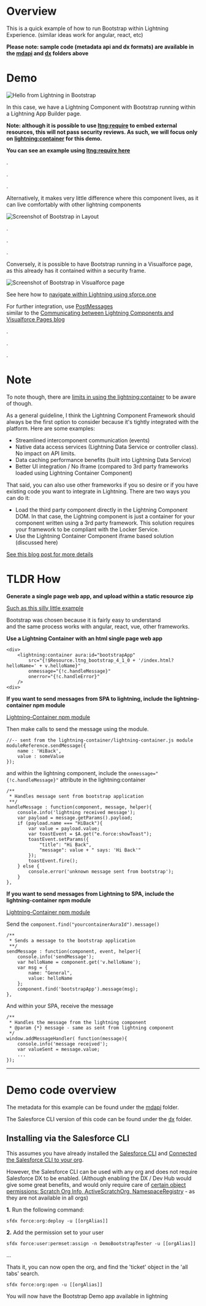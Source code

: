 # Overview

This is a quick example of how to run Bootstrap within Lightning Experience.
(similar ideas work for angular, react, etc)

**Please note: sample code (metadata api and dx formats) are available in the [mdapi](./mdapi) and [dx](./dx) folders above**


# Demo

![Hello from Lightning in Bootstrap](doc/images/bootstrapInComponentSPA.gif)

In this case, we have a Lightning Component with Bootstrap running within a Lightning App Builder page.

**Note: although it is possible to use [ltng:require](https://developer.salesforce.com/docs/atlas.en-us.lightning.meta/lightning/aura_compref_ltng_require.htm) to embed external resources, this will not pass security reviews.  As such, we will focus only on [lightning:container](https://developer.salesforce.com/docs/atlas.en-us.lightning.meta/lightning/aura_compref_lightning_container.htm) for this demo.**

**You can see an example using [ltng:require here](dx/force-app/main/default/aura/ltng_BootstrapComponent)**

.

.

.

Alternatively, it makes very little difference where this component lives,
as it can live comfortably with other lightning components

![Screenshot of Bootstrap in Layout](doc/images/bootstrapComponentLayout.gif)

.

.

.


Conversely, it is possible to have Bootstrap running in a Visualforce page,
as this already has it contained within a security frame.

![Screenshot of Bootstrap in Visualforce page](doc/images/bootstrapInVisualforcePage.gif)

See here how to [navigate within Lightning using sforce.one](https://developer.salesforce.com/docs/atlas.en-us.salesforce1.meta/salesforce1/salesforce1_dev_jsapi_sforce_one.htm)

For further integration, use [PostMessages](https://developer.mozilla.org/en-US/docs/Web/API/Window/postMessage) <br />
similar to the [Communicating between Lightning Components and Visualforce Pages blog](https://developer.salesforce.com/blogs/developer-relations/2017/01/lightning-visualforce-communication.html)

.

.

.


# Note

To note though, there are [limits in using the lightning:container](https://developer.salesforce.com/docs/atlas.en-us.lightning.meta/lightning/container_limits.htm) to be aware of though.

As a general guideline, I think the Lightning Component Framework should always be the first option to consider because it's tightly integrated with the platform. Here are some examples:

* Streamlined intercomponent communication (events)
* Native data access services (Lightning Data Service or controller class). No impact on API limits.
* Data caching performance benefits (built into Lightning Data Service)
* Better UI integration / No iframe (compared to 3rd party frameworks loaded using Lightning Container Component)

That said, you can also use other frameworks if you so desire or if you have existing code you want to integrate in Lightning. There are two ways you can do it:

* Load the third party component directly in the Lightning Component DOM. In that case, the Lightning component is just a container for your component written using a 3rd party framework. This solution requires your framework to be compliant with the Locker Service.
* Use the Lightning Container Component iframe based solution (discussed here)

[See this blog post for more details](https://developer.salesforce.com/blogs/developer-relations/2017/02/lockerservice-lightning-container-third-party-libraries-lightning-components.html)


# TLDR How

**Generate a single page web app, and upload within a static resource zip**

[Such as this silly little example](dx/force-app/main/default/staticresources/ltng_support_bootstrap_4_1_0/index.html)

Bootstrap was chosen because it is fairly easy to understand <br />
and the same process works with angular, react, vue, other frameworks.

**Use a Lightning Container with an html single page web app**

	<div>
        <lightning:container aura:id="bootstrapApp"
            src="{!$Resource.ltng_bootstrap_4_1_0 + '/index.html?helloName=' + v.helloName}"
            onmessage="{!c.handleMessage}"
            onerror="{!c.handleError}"
        />
    <div>
    
**If you want to send messages from SPA to lightning, include the lightning-container npm module**

[Lightning-Container npm module](https://www.npmjs.com/package/lightning-container)

Then make calls to send the message using the module.

    //-- sent from the lightning-container/lightning-container.js module
    moduleReference.sendMessage({
        name : 'HiBack',
        value : someValue
    });
    
and within the lightning component, include the `onmessage="{!c.handleMessage}"` attribute in the lightning:container

    /**
     * Handles message sent from bootstrap application
     **/
    handleMessage : function(component, message, helper){
        console.info('lightning received message');
        var payload = message.getParams().payload;
        if (payload.name === "HiBack"){
            var value = payload.value;
            var toastEvent = $A.get("e.force:showToast");
            toastEvent.setParams({
                "title": "Hi Back",
                "message": value + " says: 'Hi Back'"
            });
            toastEvent.fire();
        } else {
            console.error('unknown message sent from bootstrap');
        }
    },
    
**If you want to send messages from Lightning to SPA, include the lightning-container npm module**

[Lightning-Container npm module](https://www.npmjs.com/package/lightning-container)

Send the `component.find("yourcontainerAuraId").message()`

    /**
     * Sends a message to the bootstrap application
     **/
    sendMessage : function(component, event, helper){
        console.info('sendMessage');
        var helloName = component.get('v.helloName');
        var msg = {
            name: "General",
            value: helloName
        };
        component.find('bootstrapApp').message(msg);
    },

And within your SPA, receive the message

	/**
	 * Handles the message from the lightning component
	 * @param {*} message - same as sent from lightning component
	 */
	window.addMessageHandler( function(message){
	    console.info('message received');
	    var valueSent = message.value;
	    ...
	});

---

# Demo code overview

The metadata for this example can be found under the [mdapi](./mdapi) folder.

The Salesforce CLI version of this code can be found under the [dx](./dx) folder.

## Installing via the Salesforce CLI

This assumes you have already installed the [Salesforce CLI]() and [Connected the Salesforce CLI to your org](https://developer.salesforce.com/docs/atlas.en-us.sfdx_dev.meta/sfdx_dev/sfdx_dev_auth_web_flow.htm).

However, the Salesforce CLI can be used with any org and does not require Salesforce DX to be enabled. (Although enabling the DX / Dev Hub would give some great benefits, and would only require care of [certain object permissions: Scratch Org Info, ActiveScratchOrg, NamespaceRegistry](https://developer.salesforce.com/docs/atlas.en-us.sfdx_setup.meta/sfdx_setup/sfdx_setup_add_users.htm) - as they are not available in all orgs)

**1.** Run the following command:

	sfdx force:org:deploy -u [[orgAlias]]

**2.** Add the permission set to your user

	sfdx force:user:permset:assign -n DemoBootstrapTester -u [[orgAlias]]
	
...

Thats it, you can now open the org, and find the 'ticket' object in the 'all tabs' search.

	sfdx force:org:open -u [[orgAlias]]

You will now have the Bootstrap Demo app available in lightning
	
